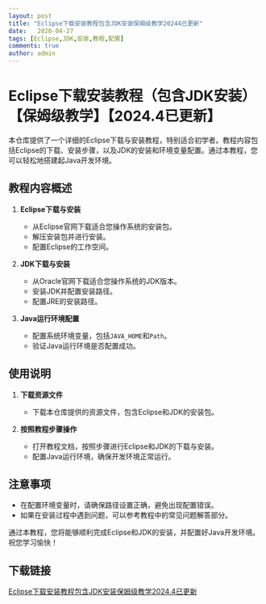 ```yaml
---
layout: post
title: "Eclipse下载安装教程包含JDK安装保姆级教学20244已更新"
date:   2020-04-27
tags: [Eclipse,JDK,安装,教程,配置]
comments: true
author: admin
---
```

# Eclipse下载安装教程（包含JDK安装）【保姆级教学】【2024.4已更新】

本仓库提供了一个详细的Eclipse下载与安装教程，特别适合初学者。教程内容包括Eclipse的下载、安装步骤，以及JDK的安装和环境变量配置。通过本教程，您可以轻松地搭建起Java开发环境。

## 教程内容概述

1. **Eclipse下载与安装**
   - 从Eclipse官网下载适合您操作系统的安装包。
   - 解压安装包并进行安装。
   - 配置Eclipse的工作空间。

2. **JDK下载与安装**
   - 从Oracle官网下载适合您操作系统的JDK版本。
   - 安装JDK并配置安装路径。
   - 配置JRE的安装路径。

3. **Java运行环境配置**
   - 配置系统环境变量，包括`JAVA_HOME`和`Path`。
   - 验证Java运行环境是否配置成功。

## 使用说明

1. **下载资源文件**
   - 下载本仓库提供的资源文件，包含Eclipse和JDK的安装包。

2. **按照教程步骤操作**
   - 打开教程文档，按照步骤进行Eclipse和JDK的下载与安装。
   - 配置Java运行环境，确保开发环境正常运行。

## 注意事项

- 在配置环境变量时，请确保路径设置正确，避免出现配置错误。
- 如果在安装过程中遇到问题，可以参考教程中的常见问题解答部分。

通过本教程，您将能够顺利完成Eclipse和JDK的安装，并配置好Java开发环境。祝您学习愉快！

## 下载链接

[Eclipse下载安装教程包含JDK安装保姆级教学2024.4已更新](https://pan.quark.cn/s/4ef2750e1e4b)